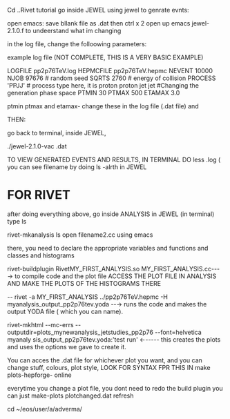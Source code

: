 
Cd ..Rivet tutorial
 go inside JEWEL
using jewel to genrate evnts:

open emacs: save bllank file as <filename>.dat
then
ctrl x 2
 open up emacs jewel-2.1.0.f to undeerstand what im changing

in the log file, change the folloowing parameters:

example log file (NOT COMPLETE, THIS IS A VERY BASIC EXAMPLE)

LOGFILE pp2p76TeV.log 
HEPMCFILE pp2p76TeV.hepmc
NEVENT 10000 
NJOB 97676 # random seed 
SQRTS 2760 # energy of collision
PROCESS 'PPJJ' # process type here, it is proton proton jet jet
#Changing the generation phase space
PTMIN 30
PTMAX 500
ETAMAX 3.0

ptmin ptmax and etamax- change these in the log file (.dat file) and 


THEN:

go back to terminal, inside JEWEL,  

./jewel-2.1.0-vac <filename>.dat

TO VIEW GENERATED EVENTS AND RESULTS, IN TERMINAL DO less <filename>.log ( you can see filename by doing ls -alrth in JEWEL

# FOR RIVET

after doing everything above, go inside ANALYSIS in JEWEL (in terminal)
type ls

rivet-mkanalysis <filename2>
ls
open filename2.cc using emacs

there, you need to declare the appropriate variables and functions and classes and histograms

rivet-buildplugin RivetMY_FIRST_ANALYSIS.so MY_FIRST_ANALYSIS.cc---→ to compile code and the plot file
ACCESS THE PLOT FILE IN ANALYSIS AND MAKE THE PLOTS OF THE HISTOGRAMS THERE

--
rivet -a MY_FIRST_ANALYSIS ../pp2p76TeV.hepmc -H myanalysis_output_pp2p76tev.yoda --→ runs the code and makes the output YODA file ( which you can name).

rivet-mkhtml --mc-errs --outputdir=plots_mynewanalysis_jetstudies_pp2p76 --font=helvetica myanaly sis_output_pp2p76tev.yoda:'test run' ←----- this creates the plots and uses the options we gave to create it.

You can acces the .dat file for whichever plot you want, and you can change stuff, colours, plot style, LOOK FOR SYNTAX FPR THIS IN make plots-hepforge- online 

everytime you change a plot file, you dont need to redo the build plugin
you can just 
make-plots plotchanged.dat
refresh















cd ~/eos/user/a/adverma/
